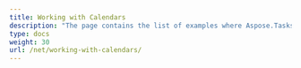 ```yaml
---
title: Working with Calendars
description: "The page contains the list of examples where Aspose.Tasks for .NET is used to work with Microsoft Project calendars."
type: docs
weight: 30
url: /net/working-with-calendars/
---
```




